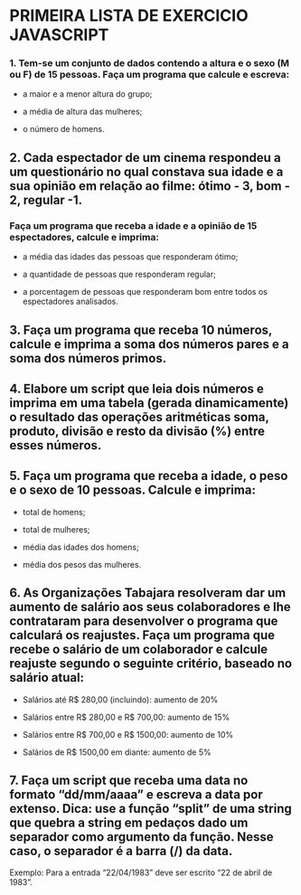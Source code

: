 # PRIMEIRA LISTA DE EXERCICIO JAVASCRIPT

### 1. Tem-se um conjunto de dados contendo a altura e o sexo (M ou F) de 15 pessoas. Faça um programa que calcule e escreva:

- a maior e a menor altura do grupo;

- a média de altura das mulheres;

- o número de homens.

## 2. Cada espectador de um cinema respondeu a um questionário no qual constava sua idade e a sua opinião em relação ao filme: ótimo - 3, bom - 2, regular -1.

### Faça um programa que receba a idade e a opinião de 15 espectadores, calcule e imprima:

- a média das idades das pessoas que responderam ótimo;

- a quantidade de pessoas que responderam regular;

- a porcentagem de pessoas que responderam bom entre todos os espectadores analisados.

## 3. Faça um programa que receba 10 números, calcule e imprima a soma dos números pares e a soma dos números primos.

## 4. Elabore um script que leia dois números e imprima em uma tabela (gerada dinamicamente) o resultado das operações aritméticas soma, produto, divisão e resto da divisão (%) entre esses números.

## 5. Faça um programa que receba a idade, o peso e o sexo de 10 pessoas. Calcule e imprima:

- total de homens;

- total de mulheres;

- média das idades dos homens;

- média dos pesos das mulheres.

## 6. As Organizações Tabajara resolveram dar um aumento de salário aos seus colaboradores e lhe contrataram para desenvolver o programa que calculará os reajustes. Faça um programa que recebe o salário de um colaborador e calcule reajuste segundo o seguinte critério, baseado no salário atual:

- Salários até R$ 280,00 (incluindo): aumento de 20%

- Salários entre R$ 280,00 e R$ 700,00: aumento de 15%

- Salários entre R$ 700,00 e R$ 1500,00: aumento de 10%

- Salários de R$ 1500,00 em diante: aumento de 5%

## 7. Faça um script que receba uma data no formato “dd/mm/aaaa” e escreva a data por extenso. Dica: use a função “split” de uma string que quebra a string em pedaços dado um separador como argumento da função. Nesse caso, o separador é a barra (/) da data.

Exemplo: Para a entrada “22/04/1983” deve ser escrito “22 de abril de 1983”.

